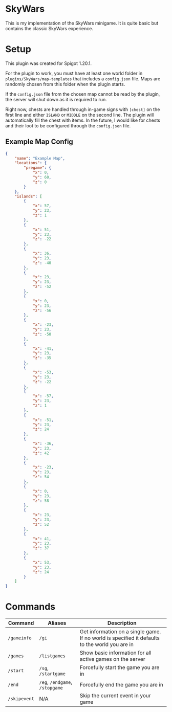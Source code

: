 # SkyWars

This is my implementation of the SkyWars minigame. It is quite basic but contains the classic SkyWars experience.

# Setup

This plugin was created for Spigot 1.20.1.

For the plugin to work, you must have at least one world folder in `plugins/SkyWars/map-templates` that includes
a `config.json` file. Maps are randomly chosen from this folder when the plugin starts.

If the `config.json` file from the chosen map cannot be read by the plugin, the server will shut down as it is required
to run.

Right now, chests are handled through in-game signs with `[chest]` on the first line and either `ISLAND` or `MIDDLE` on
the second line. The plugin will automatically fill the chest with items. In the future, I would like for chests and
their loot to be configured through the `config.json` file.

## Example Map Config

```json
{
    "name": "Example Map",
    "locations": {
        "pregame": {
            "x": 0,
            "y": 60,
            "z": 0
        }
    },
    "islands": [
        {
            "x": 57,
            "y": 23,
            "z": 1
        },
        {
            "x": 51,
            "y": 23,
            "z": -22
        },
        {
            "x": 36,
            "y": 23,
            "z": -40
        },
        {
            "x": 23,
            "y": 23,
            "z": -52
        },
        {
            "x": 0,
            "y": 23,
            "z": -56
        },
        {
            "x": -23,
            "y": 23,
            "z": -50
        },
        {
            "x": -41,
            "y": 23,
            "z": -35
        },
        {
            "x": -53,
            "y": 23,
            "z": -22
        },
        {
            "x": -57,
            "y": 23,
            "z": 1
        },
        {
            "x": -51,
            "y": 23,
            "z": 24
        },
        {
            "x": -36,
            "y": 23,
            "z": 42
        },
        {
            "x": -23,
            "y": 23,
            "z": 54
        },
        {
            "x": 0,
            "y": 23,
            "z": 58
        },
        {
            "x": 23,
            "y": 23,
            "z": 52
        },
        {
            "x": 41,
            "y": 23,
            "z": 37
        },
        {
            "x": 53,
            "y": 23,
            "z": 24
        }
    ]
}
```

# Commands

| Command      | Aliases                        | Description                                                                                    |
|--------------|--------------------------------|------------------------------------------------------------------------------------------------|
| `/gameinfo`  | `/gi`                          | Get information on a single game. If no world is specified it defaults to the world you are in |
| `/games`     | `/listgames`                   | Show basic information for all active games on the server                                      |
| `/start`     | `/sg`, `/startgame`            | Forcefully start the game you are in                                                           |
| `/end`       | `/eg`, `/endgame`, `/stopgame` | Forcefully end the game you are in                                                             |
| `/skipevent` | N/A                            | Skip the current event in your game                                                            |
